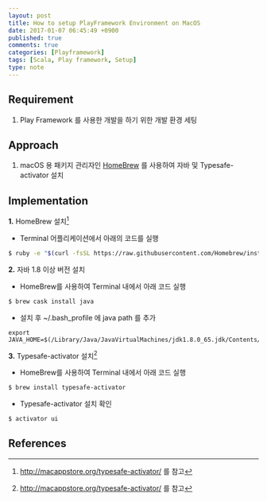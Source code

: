 ```yaml
---
layout: post
title: How to setup PlayFramework Environment on MacOS
date: 2017-01-07 06:45:49 +0900
published: true
comments: true
categories: [Playframework]
tags: [Scala, Play framework, Setup]
type: note
---
```


## Requirement
1. Play Framework 를 사용한 개발을 하기 위한 개발 환경 세팅

## Approach
1. macOS 용 패키지 관리자인 [HomeBrew](http://brew.sh/index_ko.html) 를 사용하여 자바 및 Typesafe-activator 설치


## Implementation
**1.** HomeBrew 설치[^1]

- Terminal 어플리케이션에서 아래의 코드를 실행

```bash
$ ruby -e "$(curl -fsSL https://raw.githubusercontent.com/Homebrew/install/master/install)" < /dev/null 2> /dev/null
```


**2.** 자바 1.8 이상 버전 설치

- HomeBrew를 사용하여 Terminal 내에서 아래 코드 실행

```bash
$ brew cask install java
```

- 설치 후 ~/.bash_profile 에 java path 를 추가

```
export JAVA_HOME=$(/Library/Java/JavaVirtualMachines/jdk1.8.0_65.jdk/Contents/Home)
```


**3.** Typesafe-activator 설치[^1]

- HomeBrew를 사용하여 Terminal 내에서 아래 코드 실행

```bash
$ brew install typesafe-activator
```

- Typesafe-activator 설치 확인

```bash
$ activator ui
```


## References

[^1]: http://macappstore.org/typesafe-activator/ 를 참고